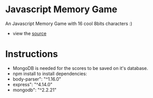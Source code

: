 Javascript Memory Game
=================

An Javascript Memory Game with 16 cool 8bits characters :)

 * view the [source](git@github.com:Eistime/memorygame.git)

Instructions
======
 * MongoDB is needed for the scores to be saved on it's database.
 * npm install to install dependencies:
 * body-parser": "^1.16.0"
 * express": "^4.14.0"
 * mongodb": "^2.2.21"
